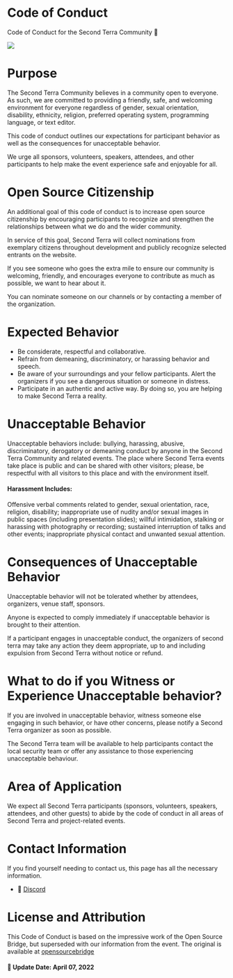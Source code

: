 # Code of Conduct
Code of Conduct for the Second Terra Community :cop:

![](https://i.ibb.co/Bgfnmf0/Second-Terra2.png)

# Purpose
The Second Terra Community believes in a community open to everyone. As such, we are committed to providing a friendly, safe, and welcoming environment for everyone regardless of gender, sexual orientation, disability, ethnicity, religion, preferred operating system, programming language, or text editor.

This code of conduct outlines our expectations for participant behavior as well as the consequences for unacceptable behavior.

We urge all sponsors, volunteers, speakers, attendees, and other participants to help make the event experience safe and enjoyable for all.

# Open Source Citizenship
An additional goal of this code of conduct is to increase open source citizenship by encouraging participants to recognize and strengthen the relationships between what we do and the wider community.

In service of this goal, Second Terra will collect nominations from exemplary citizens throughout development and publicly recognize selected entrants on the website.

If you see someone who goes the extra mile to ensure our community is welcoming, friendly, and encourages everyone to contribute as much as possible, we want to hear about it.

You can nominate someone on our channels or by contacting a member of the organization.

# Expected Behavior
- Be considerate, respectful and collaborative.
- Refrain from demeaning, discriminatory, or harassing behavior and speech.
- Be aware of your surroundings and your fellow participants. Alert the organizers if you see a dangerous situation or someone in distress.
- Participate in an authentic and active way. By doing so, you are helping to make Second Terra a reality.

# Unacceptable Behavior
Unacceptable behaviors include: bullying, harassing, abusive, discriminatory, derogatory or demeaning conduct by anyone in the Second Terra Community and related events. The place where Second Terra events take place is public and can be shared with other visitors; please, be respectful with all visitors to this place and with the environment itself.

#### Harassment Includes: 
Offensive verbal comments related to gender, sexual orientation, race, religion, disability; inappropriate use of nudity and/or sexual images in public spaces (including presentation slides); willful intimidation, stalking or harassing with photography or recording; sustained interruption of talks and other events; inappropriate physical contact and unwanted sexual attention.

# Consequences of Unacceptable Behavior
Unacceptable behavior will not be tolerated whether by attendees, organizers, venue staff, sponsors.

Anyone is expected to comply immediately if unacceptable behavior is brought to their attention.

If a participant engages in unacceptable conduct, the organizers of second terra may take any action they deem appropriate, up to and including expulsion from Second Terra without notice or refund.

# What to do if you Witness or Experience Unacceptable behavior?
If you are involved in unacceptable behavior, witness someone else engaging in such behavior, or have other concerns, please notify a Second Terra organizer as soon as possible.

The Second Terra team will be available to help participants contact the local security team or offer any assistance to those experiencing unacceptable behaviour.

# Area of Application
We expect all Second Terra participants (sponsors, volunteers, speakers, attendees, and other guests) to abide by the code of conduct in all areas of Second Terra and project-related events.

# Contact Information
If you find yourself needing to contact us, this page has all the necessary information.
- :blue_heart: [Discord](https://discord.gg/kYWrGMCcbb) 

# License and Attribution
This Code of Conduct is based on the impressive work of the Open Source Bridge, but superseded with our information from the event. The original is available at [opensourcebridge](https://opensource.com/tags/open-source-bridge) 

#### :calendar: Update Date: April 07, 2022
